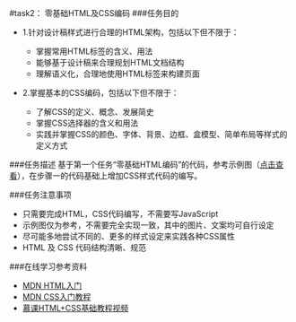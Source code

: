 #task2： 零基础HTML及CSS编码
###任务目的


+	1.针对设计稿样式进行合理的HTML架构，包括以下但不限于：

    *   掌握常用HTML标签的含义、用法
	*	能够基于设计稿来合理规划HTML文档结构
    *	理解语义化，合理地使用HTML标签来构建页面

+	2.掌握基本的CSS编码，包括以下但不限于：

	*	了解CSS的定义、概念、发展简史
	*	掌握CSS选择器的含义和用法
	*	实践并掌握CSS的颜色、字体、背景、边框、盒模型、简单布局等样式的定义方式

###任务描述
  基于第一个任务“零基础HTML编码”的代码，参考示例图（[点击查看](http://7xrp04.com1.z0.glb.clouddn.com/task_1_2_1.jpg)），在步骤一的代码基础上增加CSS样式代码的编写。
 
###任务注意事项

* 	只需要完成HTML，CSS代码编写，不需要写JavaScript
* 	示例图仅为参考，不需要完全实现一致，其中的图片、文案均可自行设定
* 	尽可能多地尝试不同的、更多的样式设定来实践各种CSS属性
* 	HTML 及 CSS 代码结构清晰、规范


###在线学习参考资料

* [MDN HTML入门](https://developer.mozilla.org/zh-CN/docs/Web/Guide/HTML/Introduction)
* [MDN CSS入门教程](https://developer.mozilla.org/zh-CN/docs/Web/Guide/CSS/Getting_started)
* [慕课HTML+CSS基础教程视频](http://www.imooc.com/learn/9)

